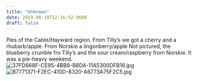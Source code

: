 ```yaml
---
title: "Unknown"
date: 2019-08-18T12:16:52-0600
draft: false
---
```


Pies of the Cable/Hayward region. From Tilly’s we got a cherry and a rhubarb/apple. From Norskie a lingonberry/apple
Not pictured, the blueberry crumble fro Tilly’s and the sour cream/raspberry from Norskie.
It was a pie-heavy weekend.
![37FD668F-CE95-4BB8-B8DA-11A5300DFB16.jpg](http://ianwhitney.micro.blog/uploads/2019/641d6ac94c.jpg) ![B7771371-F2EC-410D-8320-A6773A75F2C5.jpg](http://ianwhitney.micro.blog/uploads/2019/3341420fa4.jpg)
